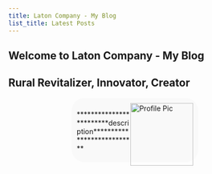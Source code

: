 ```yaml
---
title: Laton Company - My Blog
list_title: Latest Posts
---
```


<article class= "top">
  <h1 class="OutlineText"> Welcome to Laton Company - My Blog </h1>
  <h2>Rural Revitalizer, Innovator, Creator</h2>

  <div class="row" style="background-color: #F9F9F9; padding-inline: 2%; padding-top: 2%; padding-bottom: 1%;  border-radius: 25px; margin-left: 25%; margin-right: 25%;">
      <div class="col-sm-3">
        <img src="https://kadetat.github.io/Laton-Company/images/profilepic.PNG" alt="Profile Pic" width="125" height="125" style="float:right">
      </div>
      <div class="col-md-9" style="text-align:left;">
        <p> ************************description*************************** </p>
      </div>
  </div>
</article>


